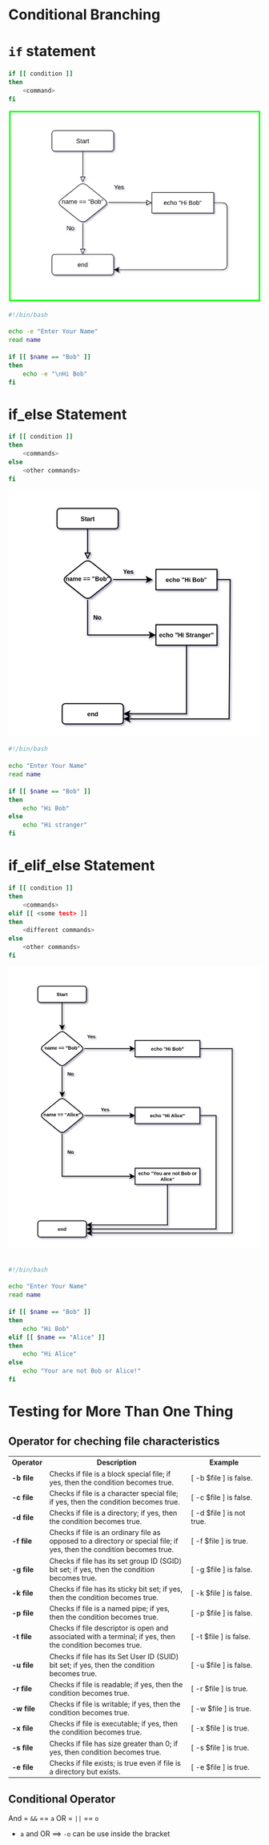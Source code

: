 # Conditional Branching



# `if` statement 


``` bash
if [[ condition ]]
then
	<command>
fi
```


![if_statement](../photo/if.png)


``` bash
#!/bin/bash

echo -e "Enter Your Name"
read name

if [[ $name == "Bob" ]]
then
	echo -e "\nHi Bob"
fi

```


# if_else Statement

``` bash
if [[ condition ]]
then
	<commands>
else
	<other commands>
fi
```

![if_else_statement](../photo/else.png)

``` bash
#!/bin/bash

echo "Enter Your Name"
read name

if [[ $name == "Bob" ]]
then
	echo "Hi Bob"
else
	echo "Hi stranger"
fi

```

# if_elif_else Statement

``` bash
if [[ condition ]]
then
	<commands>
elif [[ <some test> ]]
then
	<different commands>
else
	<other commands>
fi
```

![elif_statement](../photo/elif.png)

``` bash

#!/bin/bash

echo "Enter Your Name"
read name

if [[ $name == "Bob" ]] 
then
	echo "Hi Bob"
elif [[ $name == "Alice" ]]
then
	echo "Hi Alice"
else
	echo "Your are not Bob or Alice!"
fi

```


# Testing for More Than One Thing 


## Operator for cheching file characteristics

<table class="table table-bordered">
<tr>
<th style="text-align:center;">Operator</th>
<th style="text-align:center;">Description</th>
<th style="text-align:center;width:29%">Example</th>
</tr>
<tr>
<td class="ts"><b>-b file</b></td>
<td>Checks if file is a block special file; if yes, then the condition becomes true.</td>
<td class="ts">[ -b $file ] is  false.</td>
</tr>
<tr>
<td class="ts"><b>-c file</b></td>
<td>Checks if file is a character special file; if yes, then the condition becomes true.</td>
<td class="ts">[ -c $file ] is  false.</td>
</tr>
<tr>
<td class="ts"><b>-d file</b></td>
<td>Checks if file is a directory; if yes, then the condition becomes true.</td>
<td class="ts">[ -d $file ] is not true.</td>
</tr>
<tr>
<td class="ts"><b>-f file</b></td>
<td>Checks if file is an ordinary file as opposed to a directory or special file; if yes, then the condition becomes true.</td>
<td class="ts">[ -f $file ] is  true.</td>
</tr>
<tr>
<td class="ts"><b>-g file</b></td>
<td>Checks if file has its set group ID (SGID) bit set; if yes, then the condition becomes true.</td>
<td class="ts">[ -g $file ] is  false.</td>
</tr>
<tr>
<td class="ts"><b>-k file</b></td>
<td>Checks if file has its sticky bit set; if yes, then the condition becomes true.</td>
<td class="ts">[ -k $file ] is  false.</td>
</tr>
<tr>
<td class="ts"><b>-p file</b></td>
<td>Checks if file is a named pipe; if yes, then the condition becomes true.</td>
<td class="ts">[ -p $file ] is  false.</td>
</tr>
<tr>
<td class="ts"><b>-t file</b></td>
<td>Checks if file descriptor is open and associated with a terminal; if yes, then the condition becomes true.</td>
<td class="ts">[ -t $file ] is  false.</td>
</tr>
<tr>
<td class="ts"><b>-u file</b></td>
<td>Checks if file has its Set User ID (SUID) bit set; if yes, then the condition becomes true.</td>
<td class="ts">[ -u $file ] is  false.</td>
</tr>
<tr>
<td class="ts"><b>-r file</b></td>
<td>Checks if file is readable; if yes, then the condition becomes true.</td>
<td class="ts">[ -r $file ] is  true.</td>
</tr>
<tr>
<td class="ts"><b>-w file</b></td>
<td>Checks if file is writable; if yes, then the condition becomes true.</td>
<td class="ts">[ -w $file ] is  true.</td>
</tr>
<tr>
<td class="ts"><b>-x file</b></td>
<td>Checks if file is executable; if yes, then the condition becomes true.</td>
<td class="ts">[ -x $file ] is  true.</td>
</tr>
<tr>
<td class="ts"><b>-s file</b></td>
<td>Checks if file has size greater than 0; if yes, then condition becomes true.</td>
<td class="ts">[ -s $file ] is true.</td>
</tr>
<tr>
<td class="ts"><b>-e file</b></td>
<td>Checks if file exists; is true even if file is a directory but exists.</td>
<td class="ts">[ -e $file ] is true.</td>
</tr>
</table>




## Conditional Operator 

And = `&&` == `a`
OR  = `||` == `o`

- `a` and OR ==> `-o` can be use inside the bracket

